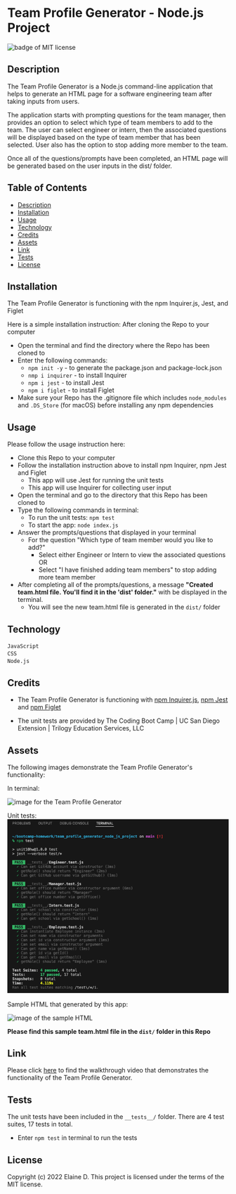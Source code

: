# Team Profile Generator - Node.js Project

![badge of MIT license](https://img.shields.io/badge/license-MIT-9cf)

## Description
The Team Profile Generator is a Node.js command-line application that helps to generate an HTML page for a software engineering team after taking inputs from users. 

The application starts with prompting questions for the team manager, then provides an option to select which type of team members to add to the team. The user can select engineer or intern, then the associated questions will be displayed based on the type of team member that has been selected. User also has the option to stop adding more member to the team. 

Once all of the questions/prompts have been completed, an HTML page will be generated based on the user inputs in the dist/ folder.


## Table of Contents 

- [Description](#description)
- [Installation](#installation)
- [Usage](#usage)
- [Technology](#technology)
- [Credits](#credits)
- [Assets](#assets)
- [Link](#link)
- [Tests](#tests)
- [License](#license)

## Installation

The Team Profile Generator is functioning with the npm Inquirer.js, Jest, and Figlet

Here is a simple installation instruction: After cloning the Repo to your computer
- Open the terminal and find the directory where the Repo has been cloned to
- Enter the following commands:
    - `npm init -y` - to generate the package.json and package-lock.json
    - `nmp i inquirer` - to install Inquirer
    - `npm i jest` - to install Jest
    - `npm i figlet` - to install Figlet
- Make sure your Repo has the .gitignore file which includes `node_modules` and `.DS_Store` (for macOS) before installing any npm dependencies

## Usage

Please follow the usage instruction here:
- Clone this Repo to your computer
- Follow the installation instruction above to install npm Inquirer, npm Jest and Figlet
    - This app will use Jest for running the unit tests
    - This app will use Inquirer for collecting user input
- Open the terminal and go to the directory that this Repo has been cloned to
- Type the following commands in terminal: 
    - To run the unit tests: `npm test`
    - To start the app: `node index.js`
- Answer the prompts/questions that displayed in your terminal
    - For the question "Which type of team member would you like to add?"
        - Select either Engineer or Intern to view the associated questions OR
        - Select "I have finished adding team members" to stop adding more team member
- After completing all of the prompts/questions, a message **"Created team.html file. You'll find it in the 'dist' folder."** with be displayed in the terminal.
    - You will see the new team.html file is generated in the `dist/` folder

## Technology
```md
JavaScript
CSS
Node.js
```

## Credits

- The Team Profile Generator is functioning with [npm Inquirer.js](https://www.npmjs.com/package/inquirer), [npm Jest](https://www.npmjs.com/package/jest) and [npm Figlet](https://www.npmjs.com/package/figlet)

- The unit tests are provided by The Coding Boot Camp | UC San Diego Extension | Trilogy Education Services, LLC


## Assets

The following images demonstrate the Team Profile Generator's functionality:

In terminal:

![image for the Team Profile Generator](assets/images/readme-generator.png)

Unit tests:
![image for unit tests](assets/images/unit-tests.png)

Sample HTML that generated by this app:

![image of the sample HTML](assets/images/sample-readme.png)


**Please find this sample team.html file in the `dist/` folder in this Repo**

## Link

Please click [here](https://watch.screencastify.com) to find the walkthrough video that demonstrates the functionality of the Team Profile Generator.

## Tests

The unit tests have been included in the `__tests__/` folder. There are 4 test suites, 17 tests in total. 
- Enter `npm test` in terminal to run the tests

## License

Copyright (c) 2022 Elaine D. This project is licensed under the terms of the MIT license.
